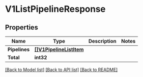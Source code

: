 # V1ListPipelineResponse

## Properties

Name | Type | Description | Notes
------------ | ------------- | ------------- | -------------
**Pipelines** | [**[]V1PipelineListItem**](V1PipelineListItem.md) |  | 
**Total** | **int32** |  | 

[[Back to Model list]](../README.md#documentation-for-models) [[Back to API list]](../README.md#documentation-for-api-endpoints) [[Back to README]](../README.md)


